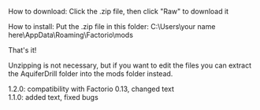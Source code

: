 How to download: Click the .zip file, then click "Raw" to download it

How to install: Put the .zip file in this folder: C:\Users\your name here\AppData\Roaming\Factorio\mods

That's it!

Unzipping is not necessary, but if you want to edit the files you can extract the AquiferDrill folder into the mods folder instead.

1.2.0: compatibility with Factorio 0.13, changed text  
1.1.0: added text, fixed bugs
